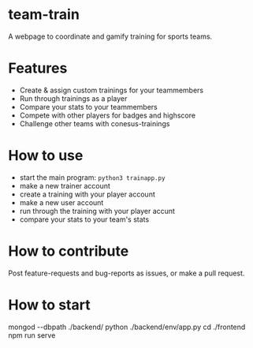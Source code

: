 # team-train

A webpage to coordinate and gamify training for sports teams.

# Features

- Create & assign custom trainings for your teammembers
- Run through trainings as a player
- Compare your stats to your teammembers
- Compete with other players for badges and highscore
- Challenge other teams with conesus-trainings

# How to use

- start the main program: `python3 trainapp.py`
- make a new trainer account
- create a training with your player account
- make a new user account
- run through the training with your player accunt
- compare your stats to your team's stats

# How to contribute

Post feature-requests and bug-reports as issues, or make a pull request.

# How to start

mongod --dbpath ./backend/
python ./backend/env/app.py
cd ./frontend
npm run serve
